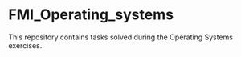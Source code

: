 # FMI_Operating_systems
This repository contains tasks solved during the Operating Systems exercises.
